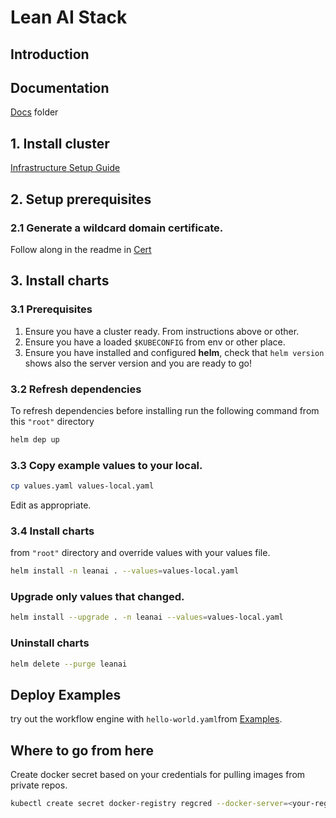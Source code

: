 # Lean AI Stack

## Introduction

## Documentation
[Docs](/docs/) folder

## 1. Install cluster


[Infrastructure Setup Guide](/infrastructure/)
## 2. Setup prerequisites

### 2.1 Generate a wildcard domain certificate.
Follow along in the readme in [Cert](extra/cert)

## 3. Install charts

### 3.1 Prerequisites
1. Ensure you have a cluster ready. From instructions above or other.
2. Ensure you have a loaded `$KUBECONFIG` from env or other place.
1. Ensure you have installed and configured **helm**, check that `helm version` shows also the server version and you are ready to go!

### 3.2 Refresh dependencies
To refresh dependencies before installing run the following command from this ``"root"`` directory
```bash
helm dep up
```

### 3.3 Copy example values to your local.
```bash
cp values.yaml values-local.yaml
```
Edit as appropriate.

### 3.4 Install charts
from `"root"` directory and override values with your values file.
```bash
helm install -n leanai . --values=values-local.yaml
```

### Upgrade only values that changed.
```bash
helm install --upgrade . -n leanai --values=values-local.yaml
```

### Uninstall charts
```bash
helm delete --purge leanai
```
## Deploy Examples
try out the workflow engine with `hello-world.yaml`from [Examples](https://github.com/leanaiorg/examples).

## Where to go from here

Create docker secret based on your credentials for pulling images from private repos.
```bash
kubectl create secret docker-registry regcred --docker-server=<your-registry-server> --docker-username=<your-name> --docker-password=<your-pword> --docker-email=<your-email>
```
